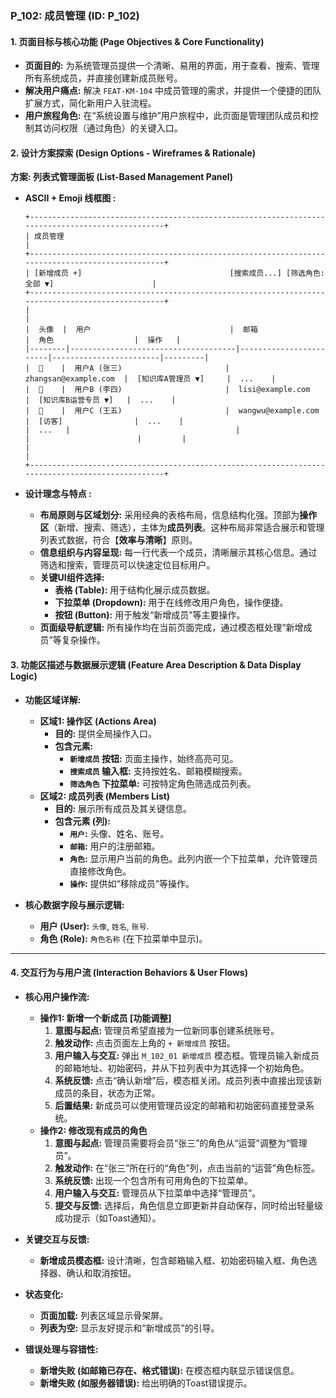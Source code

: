 ### P_102: 成员管理 (ID: P_102)

#### 1. 页面目标与核心功能 (Page Objectives & Core Functionality)
*   **页面目的:** 为系统管理员提供一个清晰、易用的界面，用于查看、搜索、管理所有系统成员，并直接创建新成员账号。
*   **解决用户痛点:** 解决 `FEAT-KM-104` 中成员管理的需求，并提供一个便捷的团队扩展方式，简化新用户入驻流程。
*   **用户旅程角色:** 在“系统设置与维护”用户旅程中，此页面是管理团队成员和控制其访问权限（通过角色）的关键入口。

#### 2. 设计方案探索 (Design Options - Wireframes & Rationale)

**方案: 列表式管理面板 (List-Based Management Panel)**

*   **ASCII + Emoji 线框图 :**
    ```
    +-------------------------------------------------------------------------------------------------+
    | 成员管理                                                                                        |
    +-------------------------------------------------------------------------------------------------+
    | [新增成员 +]                                 [搜索成员...] [筛选角色: 全部 ▼]                      |
    +-------------------------------------------------------------------------------------------------+
    |                                                                                                 |
    |  头像  |  用户                               |  邮箱                  |  角色                  |  操作   |
    |--------|-------------------------------------|------------------------|------------------------|---------|
    |  👤    |  用户A (张三)                       |  zhangsan@example.com  |  [知识库A管理员 ▼]     |  ...    |
    |  👤    |  用户B (李四)                       |  lisi@example.com      |  [知识库B运营专员 ▼]   |  ...    |
    |  👤    |  用户C (王五)                       |  wangwu@example.com    |  [访客]                |  ...    |
    |  ...   |                                     |                        |                        |         |
    |                                                                                                 |
    +-------------------------------------------------------------------------------------------------+
    ```

*   **设计理念与特点 :**
    *   **布局原则与区域划分:** 采用经典的表格布局，信息结构化强。顶部为**操作区**（新增、搜索、筛选），主体为**成员列表**。这种布局非常适合展示和管理列表式数据，符合【**效率与清晰**】原则。
    *   **信息组织与内容呈现:** 每一行代表一个成员，清晰展示其核心信息。通过筛选和搜索，管理员可以快速定位目标用户。
    *   **关键UI组件选择:**
        *   **表格 (Table):** 用于结构化展示成员数据。
        *   **下拉菜单 (Dropdown):** 用于在线修改用户角色，操作便捷。
        *   **按钮 (Button):** 用于触发“新增成员”等主要操作。
    *   **页面级导航逻辑:** 所有操作均在当前页面完成，通过模态框处理“新增成员”等复杂操作。

#### 3. 功能区描述与数据展示逻辑 (Feature Area Description & Data Display Logic)

*   **功能区域详解:**
    *   **区域1: 操作区 (Actions Area)**
        *   **目的:** 提供全局操作入口。
        *   **包含元素:**
            *   **`新增成员` 按钮:** 页面主操作，始终高亮可见。
            *   **`搜索成员` 输入框:** 支持按姓名、邮箱模糊搜索。
            *   **`筛选角色` 下拉菜单:** 可按特定角色筛选成员列表。
    *   **区域2: 成员列表 (Members List)**
        *   **目的:** 展示所有成员及其关键信息。
        *   **包含元素 (列):**
            *   **`用户`:** 头像、姓名、账号。
            *   **`邮箱`:** 用户的注册邮箱。
            *   **`角色`:** 显示用户当前的角色。此列内嵌一个下拉菜单，允许管理员直接修改角色。
            *   **`操作`:** 提供如“移除成员”等操作。

*   **核心数据字段与展示逻辑:**
    *   **用户 (User):** `头像`, `姓名`, `账号`.
    *   **角色 (Role):** `角色名称` (在下拉菜单中显示)。

---

#### 4. 交互行为与用户流 (Interaction Behaviors & User Flows)

*   **核心用户操作流:**
    *   **操作1: 新增一个新成员 [功能调整]**
        1.  **意图与起点:** 管理员希望直接为一位新同事创建系统账号。
        2.  **触发动作:** 点击页面左上角的 `+ 新增成员` 按钮。
        3.  **用户输入与交互:** 弹出 `M_102_01 新增成员` 模态框。管理员输入新成员的邮箱地址、初始密码，并从下拉列表中为其选择一个初始角色。
        4.  **系统反馈:** 点击“确认新增”后，模态框关闭。成员列表中直接出现该新成员的条目，状态为正常。
        5.  **后置结果:** 新成员可以使用管理员设定的邮箱和初始密码直接登录系统。
    *   **操作2: 修改现有成员的角色**
        1.  **意图与起点:** 管理员需要将会员“张三”的角色从“运营”调整为“管理员”。
        2.  **触发动作:** 在“张三”所在行的“角色”列，点击当前的“运营”角色标签。
        3.  **系统反馈:** 出现一个包含所有可用角色的下拉菜单。
        4.  **用户输入与交互:** 管理员从下拉菜单中选择“管理员”。
        5.  **提交与反馈:** 选择后，角色信息立即更新并自动保存，同时给出轻量级成功提示（如Toast通知）。

*   **关键交互与反馈:**
    *   **新增成员模态框:** 设计清晰，包含邮箱输入框、初始密码输入框、角色选择器、确认和取消按钮。

*   **状态变化:**
    *   **页面加载:** 列表区域显示骨架屏。
    *   **列表为空:** 显示友好提示和“新增成员”的引导。

*   **错误处理与容错性:**
    *   **新增失败 (如邮箱已存在、格式错误):** 在模态框内联显示错误信息。
    *   **新增失败 (如服务器错误):** 给出明确的Toast错误提示。